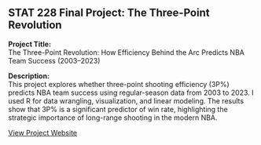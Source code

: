 ## STAT 228 Final Project: The Three-Point Revolution

**Project Title:**  
The Three-Point Revolution: How Efficiency Behind the Arc Predicts NBA Team Success (2003–2023)

**Description:**  
This project explores whether three-point shooting efficiency (3P%) predicts NBA team success using regular-season data from 2003 to 2023. I used R for data wrangling, visualization, and linear modeling. The results show that 3P% is a significant predictor of win rate, highlighting the strategic importance of long-range shooting in the modern NBA.

[View Project Website](https://mahamtaj5.github.io/nba-threepoint-efficiency/)  


